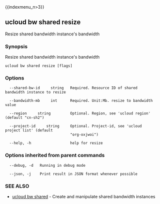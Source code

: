 {{indexmenu_n>3}}

## ucloud bw shared resize

Resize shared bandwidth instance's bandwidth

### Synopsis

Resize shared bandwidth instance's bandwidth

```
ucloud bw shared resize [flags]
```

### Options

```
  --shared-bw-id     string   Required. Resource ID of shared bandwidth instance to resize 

  --bandwidth-mb     int      Required. Unit:Mb. resize to bandwidth value 

  --region     string         Optional. Region, see 'ucloud region' (default "cn-sh2") 

  --project-id     string     Optional. Project-id, see 'ucloud project list' (default
                              "org-oxjwoi") 

  --help, -h                  help for resize 

```

### Options inherited from parent commands

```
  --debug, -d   Running in debug mode 

  --json, -j    Print result in JSON format whenever possible 

```

### SEE ALSO

* [ucloud bw shared](software/cli/cmd/ucloud/bw/shared)	 - Create and manipulate shared bandwidth instances

